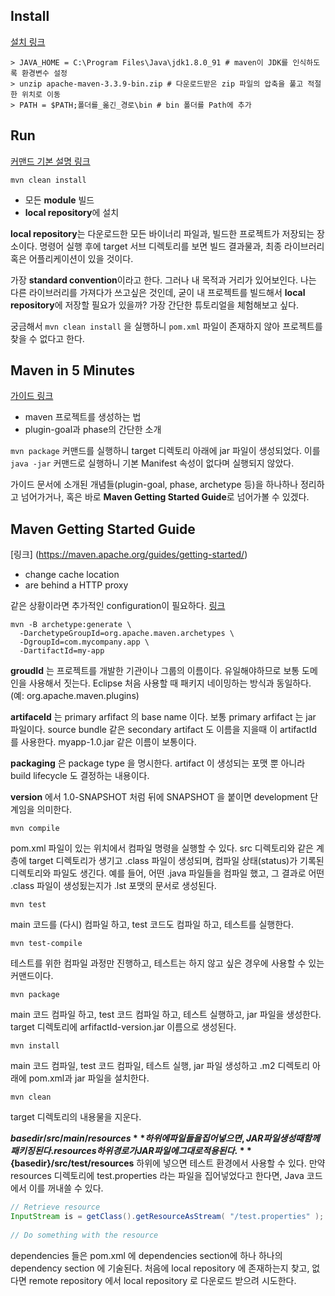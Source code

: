## Install
[설치 링크](https://maven.apache.org/install.html)
```shell
> JAVA_HOME = C:\Program Files\Java\jdk1.8.0_91 # maven이 JDK를 인식하도록 환경변수 설정
> unzip apache-maven-3.3.9-bin.zip # 다운로드받은 zip 파일의 압축을 풀고 적절한 위치로 이동
> PATH = $PATH;폴더를_옮긴_경로\bin # bin 폴더를 Path에 추가  
```
## Run
[커맨드 기본 설명 링크](https://maven.apache.org/run.html)
```
mvn clean install
```
- 모든 **module** 빌드
- **local repository**에 설치

**local repository**는 다운로드한 모든 바이너리 파일과, 빌드한 프로젝트가 저장되는 장소이다. 명령어 실행 후에 target 서브 디렉토리를 보면 빌드 결과물과, 최종 라이브러리 혹은 어플리케이션이 있을 것이다.

가장 **standard convention**이라고 한다. 그러나 내 목적과 거리가 있어보인다. 나는 다른 라이브러리를 가져다가 쓰고싶은 것인데, 굳이 내 프로젝트를 빌드해서 **local repository**에 저장할 필요가 있을까? 가장 간단한 튜토리얼을 체험해보고 싶다. 

궁금해서 `mvn clean install` 을 실행하니 `pom.xml` 파일이 존재하지 않아 프로젝트를 찾을 수 없다고 한다.

## Maven in 5 Minutes
[가이드 링크](https://maven.apache.org/guides/getting-started/maven-in-five-minutes.html)
* maven 프로젝트를 생성하는 법
* plugin-goal과 phase의 간단한 소개

`mvn package` 커맨드를 실행하니 target 디렉토리 아래에 jar 파일이 생성되었다. 이를 `java -jar` 커맨드로 실행하니 기본 Manifest 속성이 없다며 실행되지 않았다.

가이드 문서에 소개된 개념들(plugin-goal, phase, archetype 등)을 하나하나 정리하고 넘어가거나, 혹은 바로 **Maven Getting Started Guide**로 넘어가볼 수 있겠다.

## Maven Getting Started Guide
[링크] (https://maven.apache.org/guides/getting-started/)
* change cache location
* are behind a HTTP proxy

같은 상황이라면 추가적인 configuration이 필요하다. [링크](https://maven.apache.org/guides/mini/guide-configuring-maven.html)
```
mvn -B archetype:generate \
  -DarchetypeGroupId=org.apache.maven.archetypes \
  -DgroupId=com.mycompany.app \
  -DartifactId=my-app
```
**groudId** 는 프로젝트를 개발한 기관이나 그룹의 이름이다. 유일해야하므로 보통 도메인을 사용해서 짓는다. Eclipse 처음 사용할 때 패키지 네이밍하는 방식과 동일하다. (예: org.apache.maven.plugins)

**artifaceId** 는 primary arfifact 의 base name 이다. 보통 primary arfifact 는 jar 파일이다. source bundle 같은 secondary artifact 도 이름을 지을때 이 artifactId 를 사용한다. myapp-1.0.jar 같은 이름이 보통이다.

**packaging** 은 package type 을 명시한다. artifact 이 생성되는 포맷 뿐 아니라 build lifecycle 도 결정하는 내용이다.

**version** 에서 1.0-SNAPSHOT 처럼 뒤에 SNAPSHOT 을 붙이면 development 단계임을 의미한다.
```
mvn compile
```
pom.xml 파일이 있는 위치에서 컴파일 명령을 실행할 수 있다. src 디렉토리와 같은 계층에 target 디렉토리가 생기고 .class 파일이 생성되며, 컴파일 상태(status)가 기록된 디렉토리와 파일도 생긴다. 예를 들어, 어떤 .java 파일들을 컴파일 했고, 그 결과로 어떤 .class 파일이 생성됬는지가 .lst 포맷의 문서로 생성된다.
```
mvn test 
```
main 코드를 (다시) 컴파일 하고, test 코드도 컴파일 하고, 테스트를 실행한다.
```
mvn test-compile
```
테스트를 위한 컴파일 과정만 진행하고, 테스트는 하지 않고 싶은 경우에 사용할 수 있는 커맨드이다.
```
mvn package
```
main 코드 컴파일 하고, test 코드 컴파일 하고, 테스트 실행하고, jar 파일을 생성한다. target 디렉토리에 arfifactId-version.jar 이름으로 생성된다.
```
mvn install
```
main 코드 컴파일, test 코드 컴파일, 테스트 실행, jar 파일 생성하고 .m2 디렉토리 아래에 pom.xml과 jar 파일을 설치한다.
```
mvn clean
```
target 디렉토리의 내용물을 지운다.

**${basedir}/src/main/resources** 하위에 파일들을 집어넣으면, JAR 파일 생성때 함께 패키징 된다. resources 하위 경로가 JAR 파일에 그대로 적용된다. 
**${basedir}/src/test/resources** 하위에 넣으면 테스트 환경에서 사용할 수 있다. 만약 resources 디렉토리에 test.properties 라는 파일을 집어넣었다고 한다면, Java 코드에서 이를 꺼내쓸 수 있다.
```java
// Retrieve resource
InputStream is = getClass().getResourceAsStream( "/test.properties" );
 
// Do something with the resource
```

dependencies 들은 pom.xml 에 dependencies section에 하나 하나의 dependency section 에 기술된다. 처음에 local repository 에 존재하는지 찾고, 없다면 remote repository 에서 local repository 로 다운로드 받으려 시도한다.